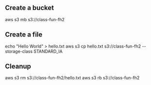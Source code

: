 ## Create a bucket

aws s3 mb s3://class-fun-fh2


## Create a file

echo "Hello World" > hello.txt
aws s3 cp hello.txt s3://class-fun-fh2 --storage-class STANDARD_IA


## Cleanup

aws s3 rm s3://class-fun-fh2/hello.txt
aws s3 rb s3://class-fun-fh2